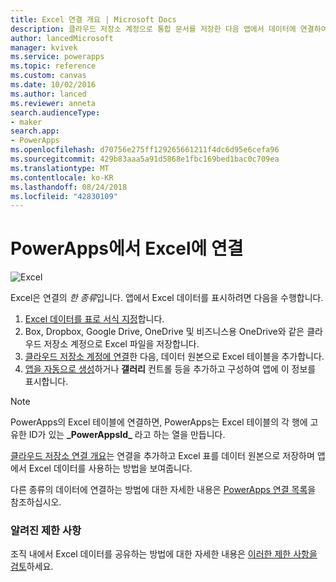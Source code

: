 ```yaml
---
title: Excel 연결 개요 | Microsoft Docs
description: 클라우드 저장소 계정으로 통합 문서를 저장한 다음 앱에서 데이터에 연결하여 Excel로 데이터를 표시하고 업데이트할 수 있습니다.
author: lancedMicrosoft
manager: kvivek
ms.service: powerapps
ms.topic: reference
ms.custom: canvas
ms.date: 10/02/2016
ms.author: lanced
ms.reviewer: anneta
search.audienceType:
- maker
search.app:
- PowerApps
ms.openlocfilehash: d70756e275ff129265661211f4dc6d95e6cefa96
ms.sourcegitcommit: 429b83aaa5a91d5868e1fbc169bed1bac0c709ea
ms.translationtype: MT
ms.contentlocale: ko-KR
ms.lasthandoff: 08/24/2018
ms.locfileid: "42830109"
---
```

# <a name="connect-to-excel-from-powerapps"></a>PowerApps에서 Excel에 연결
![Excel](./media/connection-excel/excelicon.png)

Excel은 연결의 *한 종류*입니다. 앱에서 Excel 데이터를 표시하려면 다음을 수행합니다.

1. [Excel 데이터를 표로 서식 지정](https://support.office.com/article/Create-an-Excel-table-in-a-worksheet-E81AA349-B006-4F8A-9806-5AF9DF0AC664)합니다.
2. Box, Dropbox, Google Drive, OneDrive 및 비즈니스용 OneDrive와 같은 클라우드 저장소 계정으로 Excel 파일을 저장합니다.
3. [클라우드 저장소 계정에 연결](../add-manage-connections.md)한 다음, 데이터 원본으로 Excel 테이블을 추가합니다.
4. [앱을 자동으로 생성](../get-started-create-from-data.md)하거나 **갤러리** 컨트롤 등을 추가하고 구성하여 앱에 이 정보를 표시합니다.

> [!NOTE]
> PowerApps의 Excel 테이블에 연결하면, PowerApps는 Excel 테이블의 각 행에 고유한 ID가 있는 **\_PowerAppsId_** 라고 하는 열을 만듭니다.

[클라우드 저장소 연결 개요](cloud-storage-blob-connections.md)는 연결을 추가하고 Excel 표를 데이터 원본으로 저장하며 앱에서 Excel 데이터를 사용하는 방법을 보여줍니다.

다른 종류의 데이터에 연결하는 방법에 대한 자세한 내용은 [PowerApps 연결 목록](../connections-list.md)을 참조하십시오.

### <a name="known-limitations"></a>알려진 제한 사항
조직 내에서 Excel 데이터를 공유하는 방법에 대한 자세한 내용은 [이러한 제한 사항을 검토](cloud-storage-blob-connections.md#sharing-excel-tables)하세요.

